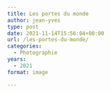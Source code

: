 ```yaml
---
title: Les portes du monde
author: jean-yves
type: post
date: 2021-11-14T15:56:04+00:00
url: /les-portes-du-monde/
categories:
  - Photographie
years:
  - 2021
format: image

---
```

